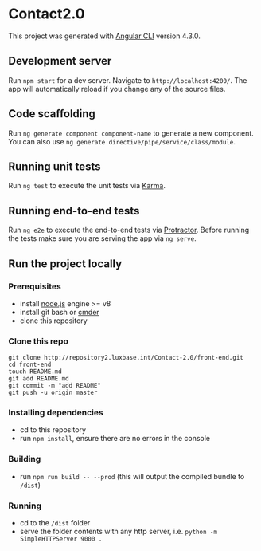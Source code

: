 # Contact2.0

This project was generated with [Angular CLI](https://github.com/angular/angular-cli) version 4.3.0.

## Development server

Run `npm start` for a dev server. Navigate to `http://localhost:4200/`. The app will automatically reload if you change any of the source files.

## Code scaffolding

Run `ng generate component component-name` to generate a new component. You can also use `ng generate directive/pipe/service/class/module`.

## Running unit tests

Run `ng test` to execute the unit tests via [Karma](https://karma-runner.github.io).

## Running end-to-end tests

Run `ng e2e` to execute the end-to-end tests via [Protractor](http://www.protractortest.org/).
Before running the tests make sure you are serving the app via `ng serve`.

## Run the project locally

### Prerequisites
* install [node.js](https://nodejs.org/download/release/v8.1.2/) engine >= v8
* install git bash or [cmder](http://cmder.net)
* clone this repository

### Clone this repo
```
git clone http://repository2.luxbase.int/Contact-2.0/front-end.git
cd front-end
touch README.md
git add README.md
git commit -m "add README"
git push -u origin master
```

### Installing dependencies
 * cd to this repository
 * run `npm install`, ensure there are no errors in the console

### Building
 * run `npm run build -- --prod` (this will output the compiled bundle to `/dist`)

### Running
* cd to the `/dist` folder
* serve the folder contents with any http server, i.e. `python -m SimpleHTTPServer 9000 .`
